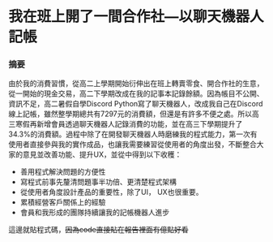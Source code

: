 # 我在班上開了一間合作社—以聊天機器人記帳

### 摘要
由於我的消費習慣，從高二上學期開始衍伸出在班上轉賣零食、開合作社的生意，從一開始的現金交易，高二下學期改成在我的記事本記錄餘額。因為帳目不公開、資訊不足，高二暑假自學Discord Python寫了聊天機器人，改成我自己在Discord線上記帳，雖然整學期總共有7297元的消費額，但還是有許多不便之處。所以高三寒假再新增會員透過聊天機器人記錄消費的功能，並在高三下學期提升了34.3%的消費額。過程中除了在開發聊天機器人時磨練我的程式能力，第一次有使用者直接參與我的實作成品，也讓我需要練習從使用者的角度出發，不斷整合大家的意見並改善功能、提升UX，並從中得到以下收穫：
- 善用程式解決問題的方便性
- 寫程式前事先釐清問題事半功倍、更清楚程式架構
- 從使用者角度設計產品的重要性，除了UI， UX也很重要。
-	累積經營客戶關係上的經驗
-	會員和我形成的團隊持續讓我的記帳機器人進步

這邊就貼程式碼，~~因為code直接貼在報告裡面有億點好看~~
